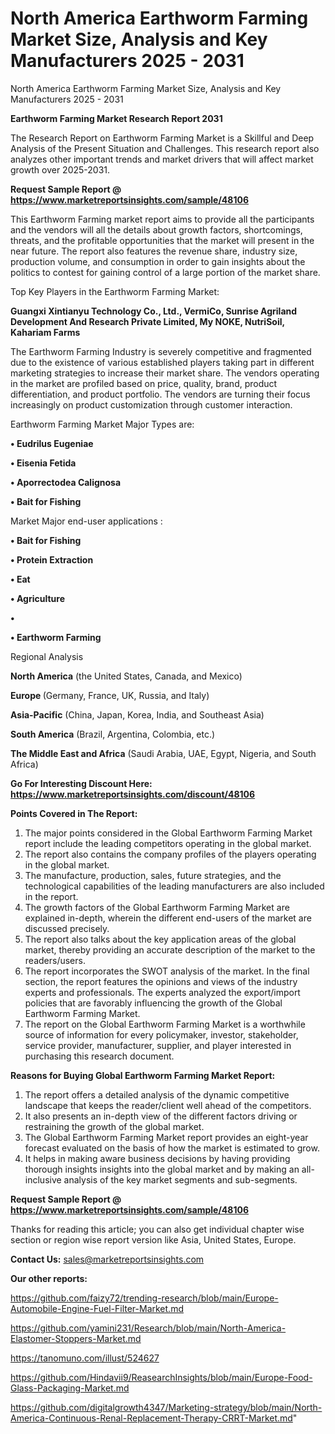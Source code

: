 # North America Earthworm Farming Market Size, Analysis and Key Manufacturers 2025 - 2031
North America Earthworm Farming Market Size, Analysis and Key Manufacturers 2025 - 2031

<strong>Earthworm Farming Market Research Report 2031</strong>

The Research Report on Earthworm Farming Market is a Skillful and Deep Analysis of the Present Situation and Challenges. This research report also analyzes other important trends and market drivers that will affect market growth over 2025-2031.

<strong>Request Sample Report @ <a href=https://www.marketreportsinsights.com/sample/48106>https://www.marketreportsinsights.com/sample/48106</a></strong>

This Earthworm Farming market report aims to provide all the participants and the vendors will all the details about growth factors, shortcomings, threats, and the profitable opportunities that the market will present in the near future. The report also features the revenue share, industry size, production volume, and consumption in order to gain insights about the politics to contest for gaining control of a large portion of the market share.

Top Key Players in the Earthworm Farming Market:

<strong>Guangxi Xintianyu Technology Co., Ltd., VermiCo, Sunrise Agriland Development And Research Private Limited, My NOKE, NutriSoil, Kahariam Farms</strong>

The Earthworm Farming Industry is severely competitive and fragmented due to the existence of various established players taking part in different marketing strategies to increase their market share. The vendors operating in the market are profiled based on price, quality, brand, product differentiation, and product portfolio. The vendors are turning their focus increasingly on product customization through customer interaction.

Earthworm Farming Market Major Types are:

<strong>•  Eudrilus Eugeniae

•  Eisenia Fetida

•  Aporrectodea Calignosa

•  Bait for Fishing</strong>

Market Major end-user applications :

<strong>•  Bait for Fishing

•  Protein Extraction

•  Eat

•  Agriculture

•  

•  Earthworm Farming</strong>

Regional Analysis

</u><strong><b>North America</b></strong> (the United States, Canada, and Mexico)

<strong><b>Europe </b></strong>(Germany, France, UK, Russia, and Italy)

<strong><b>Asia-Pacific</b></strong> (China, Japan, Korea, India, and Southeast Asia)

<strong><b>South America</b></strong> (Brazil, Argentina, Colombia, etc.)

<strong><b>The Middle East and Africa</b></strong> (Saudi Arabia, UAE, Egypt, Nigeria, and South Africa)

<strong>Go For Interesting Discount Here: <a href=https://www.marketreportsinsights.com/discount/48106>https://www.marketreportsinsights.com/discount/48106</a></strong>

<strong>Points Covered in The Report:</strong>
<ol>
  <li>The major points considered in the Global Earthworm Farming Market report include the leading competitors operating in the global market.</li>
  <li>The report also contains the company profiles of the players operating in the global market.</li>
  <li>The manufacture, production, sales, future strategies, and the technological capabilities of the leading manufacturers are also included in the report.</li>
  <li>The growth factors of the Global Earthworm Farming Market are explained in-depth, wherein the different end-users of the market are discussed precisely.</li>
  <li>The report also talks about the key application areas of the global market, thereby providing an accurate description of the market to the readers/users.</li>
  <li>The report incorporates the SWOT analysis of the market. In the final section, the report features the opinions and views of the industry experts and professionals. The experts analyzed the export/import policies that are favorably influencing the growth of the Global Earthworm Farming Market.</li>
  <li>The report on the Global Earthworm Farming Market is a worthwhile source of information for every policymaker, investor, stakeholder, service provider, manufacturer, supplier, and player interested in purchasing this research document.</li>
</ol>
<strong>Reasons for Buying Global Earthworm Farming Market Report:</strong>

<ol>
  <li>The report offers a detailed analysis of the dynamic competitive landscape that keeps the reader/client well ahead of the competitors.</li>
  <li>It also presents an in-depth view of the different factors driving or restraining the growth of the global market.</li>
  <li>The Global Earthworm Farming Market report provides an eight-year forecast evaluated on the basis of how the market is estimated to grow.</li>
  <li>It helps in making aware business decisions by having providing thorough insights insights into the global market and by making an all-inclusive analysis of the key market segments and sub-segments.</li>
</ol>
<strong>Request Sample Report @ <a href=https://www.marketreportsinsights.com/sample/48106>https://www.marketreportsinsights.com/sample/48106</a></strong>


Thanks for reading this article; you can also get individual chapter wise section or region wise report version like Asia, United States, Europe.

<strong>Contact Us:</strong>
sales@marketreportsinsights.com

<strong>Our other reports:</strong>

<a href=https://github.com/faizy72/trending-research/blob/main/Europe-Automobile-Engine-Fuel-Filter-Market.md>https://github.com/faizy72/trending-research/blob/main/Europe-Automobile-Engine-Fuel-Filter-Market.md</a>

<a href=https://github.com/yamini231/Research/blob/main/North-America-Elastomer-Stoppers-Market.md>https://github.com/yamini231/Research/blob/main/North-America-Elastomer-Stoppers-Market.md</a>

<a href=https://tanomuno.com/illust/524627>https://tanomuno.com/illust/524627</a>

<a href=https://github.com/Hindavii9/ReasearchInsights/blob/main/Europe-Food-Glass-Packaging-Market.md>https://github.com/Hindavii9/ReasearchInsights/blob/main/Europe-Food-Glass-Packaging-Market.md</a>

<a href=https://github.com/digitalgrowth4347/Marketing-strategy/blob/main/North-America-Continuous-Renal-Replacement-Therapy-CRRT-Market.md>https://github.com/digitalgrowth4347/Marketing-strategy/blob/main/North-America-Continuous-Renal-Replacement-Therapy-CRRT-Market.md</a>"
